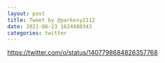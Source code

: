 ```yaml
--- 
layout: post 
title: Tweet by @parkesy2112 
date: 2021-06-23 1624480343 
categories: twitter 
--- 
```

https://twitter.com/o/status/1407798684826357768